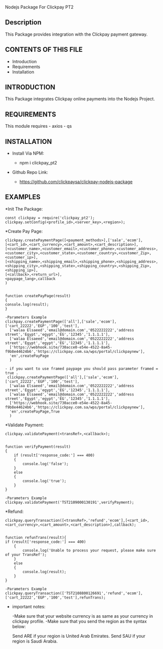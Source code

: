 Nodejs Package For Clickpay PT2

Description
-----------
This Package provides integration with the Clickpay payment gateway.

CONTENTS OF THIS FILE
---------------------
* Introduction
* Requirements
* Installation

INTRODUCTION
------------
This Package integrates Clickpay online payments into
the Nodejs Project.

REQUIREMENTS
------------
This module requires 
    - axios
    - qs

INSTALLATION
------------
* Install Via NPM:
    - npm i clickpay_pt2
    
* Github Repo Link:
    - https://github.com/clickpaysa/clickpay-nodejs-package


EXAMPLES
------------

*Init The Package:

    const clickpay = require('clickpay_pt2');
    clickpay.setConfig(<profile_id>,<server_key>,<region>);

*Create Pay Page:

    clickpay.createPaymentPage([<payment_methods>],['sale','ecom'],[<cart_id>,<cart_currency>,<cart_amount>,<cart_description>],
    [<customer_name>,<customer_email>,<customer_phone>,<customer_address>,<customer_city>,<customer_state>,<customer_country>,<customer_Zip>,<customer_ip>],
    [<shipping_name>,<shipping_email>,<shipping_phone>,<shipping_address>,<shipping_city>,<shipping_state>,<shipping_country>,<shipping_Zip>,<shipping_ip>],
    [<callback>,<return_url>],
    <paypage_lang>,callback
    )


    function createPayPage(result)
    {
    console.log(result);
    }

    -Parameters Example
    clickpay.createPaymentPage(['all'],['sale','ecom'],['cart_22222','EGP','100','test'],
      ['walaa Elsaeed','email@domain.com','0522222222','address street','Egypt','egypt','EG','12345','1.1.1.1'],
      ['walaa Elsaeed','email@domain.com','0522222222','address street','Egypt','egypt','EG','12345','1.1.1.1'],
      ['https://webhook.site/730acce0-e54e-4522-8a45-f9b8e44624b6','https://clickpay.com.sa/wps/portal/clickpaynew'],
      'en',createPayPage
      )

    - if you want to use framed paypage you should pass parameter framed = true .
     clickpay.createPaymentPage(['all'],['sale','ecom'],['cart_22222','EGP','100','test'],
      ['walaa Elsaeed','email@domain.com','0522222222','address street','Egypt','egypt','EG','12345','1.1.1.1'],
      ['walaa Elsaeed','email@domain.com','0522222222','address street','Egypt','egypt','EG','12345','1.1.1.1'],
      ['https://webhook.site/730acce0-e54e-4522-8a45-f9b8e44624b6','https://clickpay.com.sa/wps/portal/clickpaynew'],
      'en',createPayPage,True
      )

*Validate Payment:

    clickpay.validatePayment(<transRef>,<callback>);


    function verifyPayment(result)
    {
        if (result['response_code:'] === 400)
        {
            console.log('false');
        }
        else
        {
            console.log('true');
        }
    }

    -Parameters Example
    clickpay.validatePayment('TST2109000130191',verifyPayment);


*Refund:

    clickpay.queryTransaction([<transRef>,'refund','ecom'],[<cart_id>,<cart_currency>,<cart_amount>,<cart_description>],callback);

    
    function refunTrans(result){
    if (result['response_code:'] === 400)
        {
            console.log('Unable to process your request, please make sure of your TransRef');
        }
        else
        {
            console.log(result);
        }
    }

    -Parameters Example
    clickpay.queryTransaction(['TST2108800126691','refund','ecom'],['cart_22222','EGP','100','test'],refunTrans);


* important notes:

  -Make sure that your website currency is as same as your currency in clickpay profile.
  -Make sure that you send the region as the syntax below:
  
  Send ARE if your region is United Arab Emirates.
  Send SAU if your region is Saudi Arabia.

